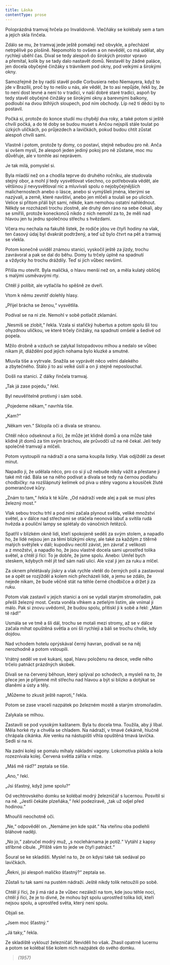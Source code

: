 ```yaml
---
title: Láska
contentType: prose
---
```


Poloprázdná tramvaj hrčela po Invalidovně. Vlečňáky se kolébaly sem a tam a jejich skla řinčela.

Zdálo se mu, že tramvaj jede ještě pomaleji než obvykle, a přecházel netrpělivě po plošině. Nepomohlo to ovšem a on nevěděl, co má udělat, aby rychleji uběhl čas. Díval se tedy alespoň do širokých prostor vpravo a přemítal, kolik by se tady dalo nastavět domů. Nestavěl by žádné paláce, jen docela obyčejné činžáky s trávníkem pod okny, pod velkými a širokými okny.

Samozřejmě že by radši stavěl podle Corbusiera nebo Niemayera, když to jde v Brazílii, proč by to nešlo u nás, ale věděl, že to asi nepůjde, řekli by, že to není dost levné a není to v tradici, v naší dobré staré tradici, aspoň by tedy stavěl obyčejné činžáky se širokými okny a barevnými balkony, podloubí na dvou štíhlých sloupech, pod ním obchody. Líp než ti dědci by to postavil.

Počká si, protože do konce studií mu chybějí dva roky, a také potom si ještě chvíli počká, a do té doby se budou muset s Ančou nejspíš stále toulat po úzkých uličkách, po průjezdech a lavičkách, pokud budou chtít zůstat alespoň chvíli sami.

Vlastně i potom, protože ty domy, co postaví, stejně nebudou pro ně. Anča si ovšem myslí, že alespoň jeden jediný pokoj pro ně zůstane, moc mu důvěřuje, ale v tomhle asi neprávem.

Je tak milá, pomyslel si.

Byla mladší než on a chodila teprve do druhého ročníku, ale studovala stejný obor, a mohl jí tedy vysvětlovat všechno, co potřebovala vědět, ale většinou jí nevysvětloval nic a mluvívali spolu o nejobyčejnějších malichernostech anebo o lásce, anebo si vymýšleli jména, kterými se nazývali, a země, které navštíví, anebo jen mlčeli a toulali se po ulicích. Velice si přitom přáli být sami, někde, kam nemohou ostatní nahlédnout. Někdy se rozcházeli trochu zlostně, ale druhý den ráno na sebe čekali, aby se smířili, protože koneckonců nikdo z nich nemohl za to, že měli nad hlavou jen tu jednu společnou střechu s hvězdami.

Včera mu nechala na fakultě lístek, že rodiče jdou ve čtyři hodiny na vlak, ten časový údaj byl dvakrát podtržený, a teď už bylo čtvrt na pět a tramvaj se vlekla.

Potom konečně uviděl známou stanici, vyskočil ještě za jízdy, trochu zavrávoral a pak se dal do běhu. Domy tu trčely úplně na spadnutí a vždycky ho trochu dráždily. Teď si jich vůbec nevšiml.

Přišla mu otevřít. Byla maličká, o hlavu menší než on, a měla kulatý obličej s malými usměvavými rty.

Chtěl ji políbit, ale vytlačila ho spěšně ze dveří.

Vtom k němu zevnitř dolehly hlasy.

„Přijel brácha se ženou,“ vysvětlila.

Podíval se na ni zle. Nemohl v sobě potlačit zklamání.

„Nesmíš se zlobit,“ řekla. Vzala si stařičký hubertus a potom spolu šli tou ohyzdnou uličkou, ve které trčely činžáky, na spadnutí omšelé a šedivé od popela.

Mžilo drobně a vzduch se zalykal listopadovou mlhou a nedalo se vůbec nikam jít, dláždění pod jejich nohama bylo kluzké a smutné.

Mluvila tiše a vytrvale. Snažila se vyprávět něco velmi dalekého a zbytečného. Stálo ji to asi velké úsilí a on ji stejně neposlouchal.

Došli na stanici. Z dálky řinčela tramvaj.

„Tak já zase pojedu,“ řekl.

Byl neuvěřitelně protivný i sám sobě.

„Pojedeme někam,“ navrhla tiše.

„Kam?“

„Někam ven.“ Sklopila oči a dívala se stranou.

Chtěl něco odseknout a říci, že může jet klidně domů a ona může také klidně jít domů za tím svým bráchou, ale průvodčí už na ně čekal. Jeli tedy společně tramvají a mlčeli.

Potom vystoupili na nádraží a ona sama koupila lístky. Vlak odjížděl za deset minut.

Napadlo ji, že udělala něco, pro co si jí už nebude nikdy vážit a přestane ji také mít rád. Bála se na něho podívat a dívala se tedy na černou podlahu chodbičky: na rozšlápnutý kelímek od piva u stěny vagonu a kousíček žluté pomerančové kůry.

„Znám to tam,“ řekla k té kůře. „Od nádraží vede alej a pak se musí přes železný most.“

Vlak sebou trochu trhl a pod nimi začala plynout světla, veliké množství světel, a v dálce nad střechami se otáčela neonová labuť a svítila rudá hvězda a pouliční lampy se splétaly do vánočních řetězců.

Spatřil v blízkém okně lidi, kteří spokojeně seděli za svým stolem, a napadlo ho, že lidé nejsou jen za těmi blízkými okny, ale také za každým z titěrně malých světýlek v dáli; kupodivu necítil závist, jen závrať z velikosti a z množství, a napadlo ho, že jsou vlastně docela sami uprostřed tolika světel, a chtěl jí říci: To je dobře, že jsme spolu. Anebo: Umřel bych steskem, kdybych měl jít teď sám naší ulicí. Ale vzal ji jen za ruku a mlčel.

Za oknem přelétávaly jiskry a vlak rychle vletěl do černých polí a zastavoval se a opět se rozjížděl a kolem nich přecházeli lidé, a jemu se zdálo, že nejede nikam, že bude věčně stát na téhle černé chodbičce a držet ji za ruku.

Potom vlak zastavil v jejich stanici a oni se vydali starým stromořadím, pak přešli železný most. Cesta voněla vlhkem a zetlelým listím, ale vnímal ji málo. Pak si znovu uvědomil, že budou spolu, přitiskl ji k sobě a řekl: „Mám tě rád!“

Usmála se ve tmě a šli dál, trochu se motali mezi stromy, až se v dálce začala míhat opuštěná světla a oni šli rychleji a báli se trochu chvíle, kdy dojdou.

Nad vchodem hotelu oprýskával černý havran, podívali se na něj nerozhodně a potom vstoupili.

Vrátný seděl ve své kukani, spal, hlavu položenu na desce, vedle něho trčelo patnáct prázdných skobek.

Dívali se na červený běhoun, který splýval po schodech, a mysleli na to, že přece jen je příjemné mít střechu nad hlavou a být si blízko a dotýkat se dlaněmi a ústy a těly.

„Můžeme to zkusit ještě naproti,“ řekla.

Potom se zase vraceli nazpátek po železném mostě a starým stromořadím.

Zalykala se mlhou.

Zastavili se pod vysokým kaštanem. Byla tu docela tma. Toužila, aby ji líbal. Měla horké rty a chvěla se chladem. Na nádraží, v tmavé čekárně, hlučně chrápala cikánka. Ale venku na nástupišti vlhla opuštěná tmavá lavička. Sedli si na ni.

Na zadní koleji se pomalu míhaly nákladní vagony. Lokomotiva pískla a kola rozeznívala kolej. Červená světla zářila v mlze.

„Máš mě rád?“ zeptala se tiše.

„Ano,“ řekl.

„Jsi šťastný, když jsme spolu?“

Od vechtrovského domku se kolébal modrý železničář s lucernou. Posvítil si na ně. „Jestli čekáte plzeňáka,“ řekl podezíravě, „tak už odjel před hodinou.“

Mhouřili neochotně oči.

„Ne,“ odpověděl on. „Nemáme jen kde spát.“ Na vteřinu oba podlehli bláhové naději.

„No jo,“ zabručel modrý muž, „s noclehárnama je potíž.“ Vytáhl z kapsy stříbrné cibule. „Příště vám to jede ve čtyři patnáct.“

Šoural se ke skladišti. Myslel na to, že on kdysi také tak sedával po lavičkách.

„Řekni, jsi alespoň maličko šťastný?“ zeptala se.

Zůstali tu tak sami na pustém nádraží. Ještě nikdy tolik netoužili po sobě.

Chtěl jí říci, že ji má rád a že vůbec nezáleží na tom, kde jsou téhle noci, chtěl jí říci, že je to divné, že mohou být spolu uprostřed tolika lidí, kteří nejsou spolu, a uprostřed světa, který není spolu.

Objali se.

„Jsem moc šťastný.“

„Já taky,“ řekla.

Ze skladiště vyklouzl železničář. Neviděli ho však. Zhasil opatrně lucernu a potom se kolébal tiše kolem nich nazpátek do svého domku.

> _(1957)_

